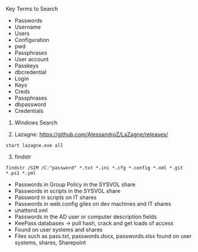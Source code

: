 
Key Terms to Search
- Passwords
- Username
- Users
- Configuration
- pwd
- Passphrases
- User account
- Passkeys
- dbcredential
- Login
- Keys
- Creds
- Passphrases
- dbpassword
- Credentials

1. Windows Search

2. Lazagne: https://github.com/AlessandroZ/LaZagne/releases/
```cmd-session
start lazagne.exe all
```

3. findstr
```cmd-session
findstr /SIM /C:"password" *.txt *.ini *.cfg *.config *.xml *.git *.ps1 *.yml
```

- Passwords in Group Policy in the SYSVOL share
- Passwords in scripts in the SYSVOL share
- Password in scripts on IT shares
- Passwords in web.config giles on dev machines and IT shares
- unattend.xml
- Passwords in the AD user or computer description fields
- KeePass databases -> pull hash, crack and get loads of access
- Found on user systems and shares
- Files such as pass.txt, passwords.docx, passwords.xlsx found on user systems, shares, Sharepoint